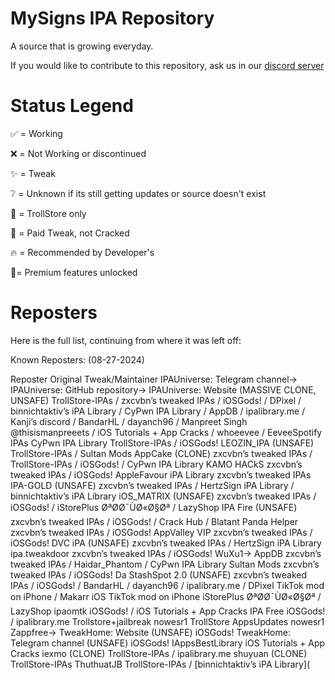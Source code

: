 # MySigns IPA Repository

A source that is growing everyday.

If you would like to contribute to this repository, ask us in our [discord server](https://discord.gg/hUK5m9MGFc)

# Status Legend
✅ = Working

❌ = Not Working or discontinued

✨ = Tweak

❔ = Unknown if its still getting updates or source doesn't exist

🔵 = TrollStore only

💸 = Paid Tweak, not Cracked

🔥 = Recommended by Developer's

🌟= Premium features unlocked

# Reposters

Here is the full list, continuing from where it was left off:

Known Reposters: (08-27-2024)

Reposter	Original Tweak/Maintainer
IPAUniverse: Telegram channel→ IPAUniverse: GitHub repository→ IPAUniverse: Website (MASSIVE CLONE, UNSAFE)	TrollStore-IPAs / zxcvbn’s tweaked IPAs / iOSGods! / DPixel / binnichtaktiv’s iPA Library / CyPwn IPA Library / AppDB / ipalibrary.me / Kanji’s discord / BandarHL / dayanch96 / Manpreet Singh @thisismanpreeets / iOS Tutorials + App Cracks / whoeevee / EeveeSpotify IPAs
CyPwn IPA Library	TrollStore-IPAs / iOSGods!
LEOZIN_IPA (UNSAFE)	TrollStore-IPAs / Sultan Mods
AppCake (CLONE)	zxcvbn’s tweaked IPAs / TrollStore-IPAs / iOSGods! / CyPwn IPA Library
KAMO HACkS	zxcvbn’s tweaked IPAs / iOSGods!
AppleFavour iPA Library	zxcvbn’s tweaked IPAs
IPA-GOLD (UNSAFE)	zxcvbn’s tweaked IPAs / HertzSign iPA Library / binnichtaktiv’s iPA Library
iOS_MATRIX (UNSAFE)	zxcvbn’s tweaked IPAs / iOSGods! / iStorePlus ØªØ­Ø¯ÙØ«Ø§Øª / LazyShop
IPA Fire (UNSAFE)	zxcvbn’s tweaked IPAs / iOSGods! / Crack Hub / Blatant
Panda Helper	zxcvbn’s tweaked IPAs / iOSGods!
AppValley VIP	zxcvbn’s tweaked IPAs / iOSGods!
DVC iPA (UNSAFE)	zxcvbn’s tweaked IPAs / HertzSign iPA Library
ipa.tweakdoor	zxcvbn’s tweaked IPAs / iOSGods!
WuXu1→ AppDB	zxcvbn’s tweaked IPAs / Haidar_Phantom / CyPwn IPA Library
Sultan Mods	zxcvbn’s tweaked IPAs / iOSGods!
Da StashSpot 2.0 (UNSAFE)	zxcvbn’s tweaked IPAs / iOSGods! / BandarHL / dayanch96 / ipalibrary.me / DPixel
TikTok mod on iPhone / Makarr iOS TikTok mod on iPhone	iStorePlus ØªØ­Ø¯ÙØ«Ø§Øª / LazyShop
ipaomtk	iOSGods! / iOS Tutorials + App Cracks
IPA Free	iOSGods! / ipalibrary.me
Trollstore+jailbreak	nowesr1
TrollStore AppsUpdates	nowesr1
Zappfree→ TweakHome: Website (UNSAFE)	iOSGods!
TweakHome: Telegram channel (UNSAFE)	iOSGods!
IAppsBestLibrary	iOS Tutorials + App Cracks
iexmo (CLONE)	TrollStore-IPAs / ipalibrary.me
shuyuan (CLONE)	TrollStore-IPAs
ThuthuatJB	TrollStore-IPAs / [binnichtaktiv’s iPA Library](
